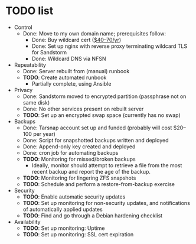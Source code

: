 # TODO list

- Control
    - Done: Move to my own domain name; prerequisites follow:
        - Done: Buy wildcard cert
          ([$40–70/yr](https://www.ssl2buy.com/wildcard-ssl-certificate/))
        - Done: Set up nginx with reverse proxy terminating wildcard
          TLS for Sandstorm
        - Done: Wildcard DNS via NFSN
- Repeatability
    - Done: Server rebuilt from (manual) runbook
    - **TODO**: Create automated runbook
        - Partially complete, using Ansible
- Privacy
    - Done: Sandstorm moved to encrypted partition (passphrase not on same disk)
    - Done: No other services present on rebuilt server
    - **TODO**: Set up an encrypted swap space (currently has no swap)
- Backups
    - Done: Tarsnap account set up and funded (probably will cost
      $20–100 per year)
    - Done: Script for snapshotted backups written and deployed
    - Done: Append-only key created and deployed
    - Done: cron job for automating backups
    - **TODO**: Monitoring for missed/broken backups
        - Ideally, monitor should attempt to retrieve a file from the
          most recent backup and report the age of the backup.
    - **TODO**: Monitoring for lingering ZFS snapshots
    - **TODO**: Schedule and perform a restore-from-backup exercise
- Security
    - **TODO**: Enable automatic security updates
    - **TODO**: Set up monitoring for non-security updates, and
      notifications of automatically applied updates
    - **TODO**: Find and go through a Debian hardening checklist
- Availability
    - **TODO**: Set up monitoring: Uptime
    - **TODO**: Set up monitoring: SSL cert expiration
